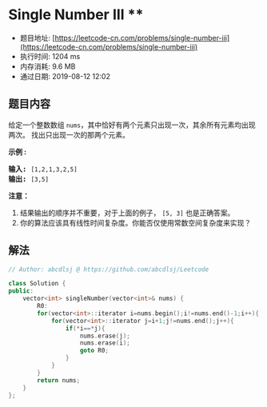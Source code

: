 # Single Number III **
- 题目地址: [https://leetcode-cn.com/problems/single-number-iii](https://leetcode-cn.com/problems/single-number-iii)
- 执行时间: 1204 ms
- 内存消耗: 9.6 MB
- 通过日期: 2019-08-12 12:02

## 题目内容
<p>给定一个整数数组 <code>nums</code>，其中恰好有两个元素只出现一次，其余所有元素均出现两次。 找出只出现一次的那两个元素。</p>

<p><strong>示例 :</strong></p>

<pre><strong>输入:</strong> <code>[1,2,1,3,2,5]</code>
<strong>输出:</strong> <code>[3,5]</code></pre>

<p><strong>注意：</strong></p>

<ol>
	<li>结果输出的顺序并不重要，对于上面的例子， <code>[5, 3]</code> 也是正确答案。</li>
	<li>你的算法应该具有线性时间复杂度。你能否仅使用常数空间复杂度来实现？</li>
</ol>


## 解法
```cpp
// Author: abcdlsj @ https://github.com/abcdlsj/Leetcode

class Solution {
public:
    vector<int> singleNumber(vector<int>& nums) {
        R0:
        for(vector<int>::iterator i=nums.begin();i!=nums.end()-1;i++){
            for(vector<int>::iterator j=i+1;j!=nums.end();j++){
                if(*i==*j){
                    nums.erase(j);
                    nums.erase(i);
                    goto R0;
                }
            }
        }
        return nums;
    }
};

```